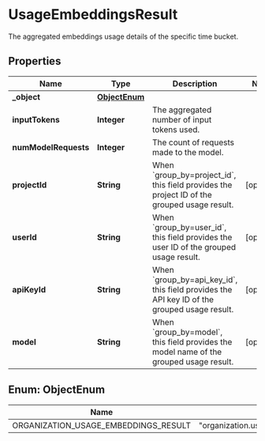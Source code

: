 

# UsageEmbeddingsResult

The aggregated embeddings usage details of the specific time bucket.

## Properties

| Name | Type | Description | Notes |
|------------ | ------------- | ------------- | -------------|
|**_object** | [**ObjectEnum**](#ObjectEnum) |  |  |
|**inputTokens** | **Integer** | The aggregated number of input tokens used. |  |
|**numModelRequests** | **Integer** | The count of requests made to the model. |  |
|**projectId** | **String** | When &#x60;group_by&#x3D;project_id&#x60;, this field provides the project ID of the grouped usage result. |  [optional] |
|**userId** | **String** | When &#x60;group_by&#x3D;user_id&#x60;, this field provides the user ID of the grouped usage result. |  [optional] |
|**apiKeyId** | **String** | When &#x60;group_by&#x3D;api_key_id&#x60;, this field provides the API key ID of the grouped usage result. |  [optional] |
|**model** | **String** | When &#x60;group_by&#x3D;model&#x60;, this field provides the model name of the grouped usage result. |  [optional] |



## Enum: ObjectEnum

| Name | Value |
|---- | -----|
| ORGANIZATION_USAGE_EMBEDDINGS_RESULT | &quot;organization.usage.embeddings.result&quot; |



